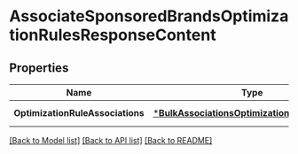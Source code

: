 # AssociateSponsoredBrandsOptimizationRulesResponseContent

## Properties
Name | Type | Description | Notes
------------ | ------------- | ------------- | -------------
**OptimizationRuleAssociations** | [***BulkAssociationsOptimizationRuleResponse**](BulkAssociationsOptimizationRuleResponse.md) |  | [default to null]

[[Back to Model list]](../README.md#documentation-for-models) [[Back to API list]](../README.md#documentation-for-api-endpoints) [[Back to README]](../README.md)

